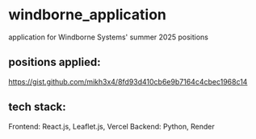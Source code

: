# windborne_application
application for Windborne Systems' summer 2025 positions

## positions applied:
https://gist.github.com/mikh3x4/8fd93d410cb6e9b7164c4cbec1968c14

## tech stack:
Frontend: React.js, Leaflet.js, Vercel
Backend: Python, Render
